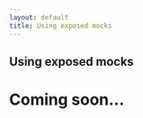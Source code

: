 ```yaml
---
layout: default
title: Using exposed mocks
---
```


<div class="content">
	<div class="jumbotron clearfix">
		<div class="container">
       <h2 class="page-title arvo">Using exposed mocks</h2>
    </div>
	</div>
  <div class="container">
    <h1 class="arvo">Coming soon...</h1>
  </div>
</div>